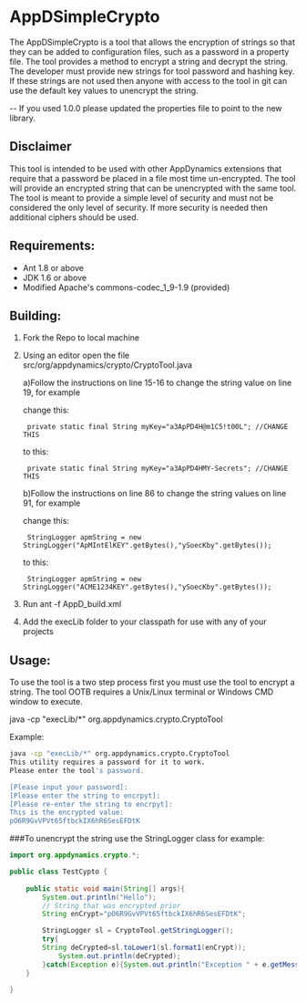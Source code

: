 AppDSimpleCrypto
================

The AppDSimpleCrypto is a tool that allows the encryption of strings so that they 
can be added to configuration files, such as a password in a property file. The tool
provides a method to encrypt a string and decrypt the string. The developer must provide
new strings for tool password and hashing key. If these strings are not used then anyone
with access to the tool in git can use the default key values to unencrypt the string.

-- If you used 1.0.0 please updated the properties file to point to the new library.

Disclaimer
----------
This tool is intended to be used with other AppDynamics extensions that require that a
password be placed in a file most time un-encrypted. The tool will provide an encrypted string 
that can be unencrypted with the same tool. The tool is meant to provide a simple level of security
and must not be considered the only level of security. If more security is needed then additional
ciphers should be used.


Requirements:
------------
* Ant 1.8 or above
* JDK 1.6 or above
* Modified Apache's commons-codec_1_9-1.9 (provided)

Building:
--------
1. Fork the Repo to local machine

2. Using an editor open the file src/org/appdynamics/crypto/CryptoTool.java

   a)Follow the instructions on line 15-16 to change the string value on line 19, for example

    change this: 

        private static final String myKey="a3ApPD4H@m1C5!t00L"; //CHANGE THIS

    to this:

        private static final String myKey="a3ApPD4HMY-Secrets"; //CHANGE THIS

   b)Follow the instructions on line 86 to change the string values on line 91, for example

    change this:

      	StringLogger apmString = new StringLogger("ApMIntElKEY".getBytes(),"ySoecKby".getBytes());

    to this:

      	StringLogger apmString = new StringLogger("ACME1234KEY".getBytes(),"ySoecKby".getBytes());
   
3. Run ant -f AppD_build.xml

4. Add the execLib folder to your classpath for use with any of your projects

Usage:
-----
To use the tool is a two step process first you must use the tool to encrypt a
string. The tool OOTB requires a Unix/Linux terminal or Windows CMD window to 
execute. 

java -cp "execLib/*" org.appdynamics.crypto.CryptoTool

Example:
```sh
java -cp "execLib/*" org.appdynamics.crypto.CryptoTool
This utility requires a password for it to work.
Please enter the tool's password.

[Please input your password]: 
[Please enter the string to encrpyt]: 
[Please re-enter the string to encrpyt]: 
This is the encrypted value:
pO6R9GvVPVt65ftbckIX6hR6SesEFDtK
```

###To unencrypt the string use the StringLogger class for example:
```java
import org.appdynamics.crypto.*;

public class TestCypto {
    
    public static void main(String[] args){
        System.out.println("Hello");
        // String that was encrypted prior
        String enCrypt="pO6R9GvVPVt65ftbckIX6hR6SesEFDtK";

        StringLogger sl = CryptoTool.getStringLogger();
        try{
		String deCrypted=sl.toLower1(sl.format1(enCrypt));
	        System.out.println(deCrypted);
        }catch(Exception e){System.out.println("Exception " + e.getMessage());}
    }
    
}

```
